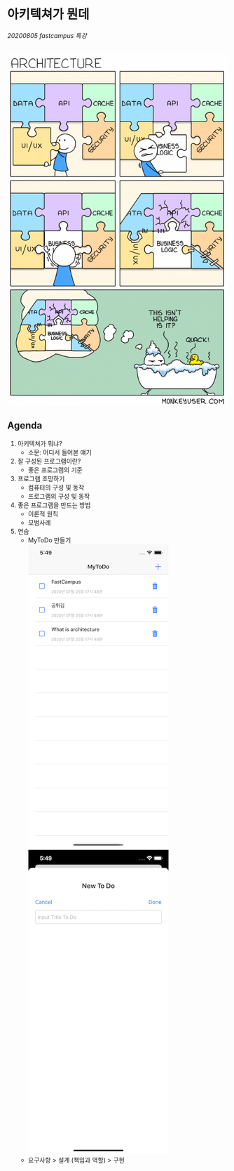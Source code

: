 # 아키텍쳐가 뭔데

###### 20200805 fastcampus 특강

![architecture.png](./images/architecture.png)

## Agenda

1. 아키텍쳐가 뭐냐?
   - 소문: 어디서 들어본 얘기
2. 잘 구성된 프로그램이란?
   - 좋은 프로그램의 기준
3. 프로그램 조망하기
   - 컴퓨터의 구성 및 동작
   - 프로그램의 구성 및 동작
4. 좋은 프로그램을 만드는 방법
   - 이론적 원칙
   - 모범사례
5. 연습
   - MyToDo 만들기  
     ![screen1](images/screenshot1.png) ![screen1](images/screenshot2.png)
   - 요구사항 > 설계 (책임과 역할) > 구현

